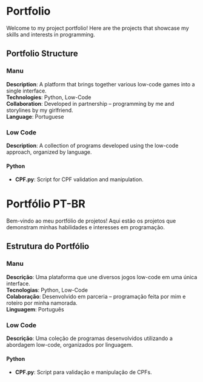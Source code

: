 # Portfolio

Welcome to my project portfolio! Here are the projects that showcase my skills and interests in programming.

## Portfolio Structure

### Manu  
**Description**: A platform that brings together various low-code games into a single interface.  
**Technologies**: Python, Low-Code  
**Collaboration**: Developed in partnership – programming by me and storylines by my girlfriend.  
**Language**: Portuguese  

### Low Code  
**Description**: A collection of programs developed using the low-code approach, organized by language.  

#### Python  
- **CPF.py**: Script for CPF validation and manipulation.  


# Portfólio PT-BR

Bem-vindo ao meu portfólio de projetos! Aqui estão os projetos que demonstram minhas habilidades e interesses em programação.

## Estrutura do Portfólio

### Manu  
**Descrição**: Uma plataforma que une diversos jogos low-code em uma única interface.  
**Tecnologias**: Python, Low-Code  
**Colaboração**: Desenvolvido em parceria – programação feita por mim e roteiro por minha namorada.  
**Linguagem**: Português  

### Low Code  
**Descrição**: Uma coleção de programas desenvolvidos utilizando a abordagem low-code, organizados por linguagem.  

#### Python  
- **CPF.py**: Script para validação e manipulação de CPFs.  
